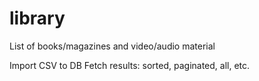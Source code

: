 # library
List of books/magazines and video/audio material


Import CSV to DB
Fetch results:
sorted,
paginated,
all,
etc.


